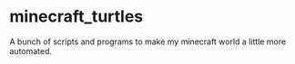 # minecraft_turtles
A bunch of scripts and programs to make my minecraft world a little more automated.
